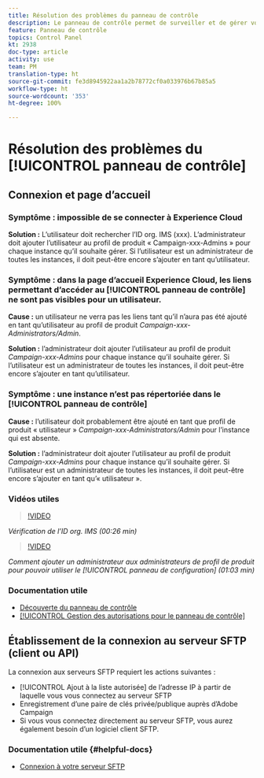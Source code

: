 ```yaml
---
title: Résolution des problèmes du panneau de contrôle
description: Le panneau de contrôle permet de surveiller et de gérer votre capacité de stockage SFTP par instance et d’ajouter des adresses IP aux listes autorisées.
feature: Panneau de contrôle
topics: Control Panel
kt: 2938
doc-type: article
activity: use
team: PM
translation-type: ht
source-git-commit: fe3d8945922aa1a2b78772cf0a033976b67b85a5
workflow-type: ht
source-wordcount: '353'
ht-degree: 100%

---
```



# Résolution des problèmes du [!UICONTROL panneau de contrôle]

## Connexion et page d’accueil

### Symptôme : impossible de se connecter à Experience Cloud

**Solution :**
L’utilisateur doit rechercher l’ID org. IMS (xxx). L’administrateur doit ajouter l’utilisateur au profil de produit « Campaign-xxx-Admins » pour chaque instance qu’il souhaite gérer. Si l’utilisateur est un administrateur de toutes les instances, il doit peut-être encore s’ajouter en tant qu’utilisateur.

### Symptôme : dans la page d’accueil Experience Cloud, les liens permettant d’accéder au [!UICONTROL panneau de contrôle] ne sont pas visibles pour un utilisateur.

**Cause :**
un utilisateur ne verra pas les liens tant qu’il n’aura pas été ajouté en tant qu’utilisateur au profil de produit _Campaign-xxx-Administrators/Admin_.

**Solution :**
l’administrateur doit ajouter l’utilisateur au profil de produit _Campaign-xxx-Admins_ pour chaque instance qu’il souhaite gérer. Si l’utilisateur est un administrateur de toutes les instances, il doit peut-être encore s’ajouter en tant qu’utilisateur.

### Symptôme : une instance n’est pas répertoriée dans le [!UICONTROL panneau de contrôle]

**Cause :**
l’utilisateur doit probablement être ajouté en tant que profil de produit « utilisateur » _Campaign-xxx-Administrators/Admin_ pour l’instance qui est absente.

**Solution :**
l’administrateur doit ajouter l’utilisateur au profil de produit _Campaign-xxx-Admins_ pour chaque instance qu’il souhaite gérer. Si l’utilisateur est un administrateur de toutes les instances, il doit peut-être encore s’ajouter en tant qu’« utilisateur ».

### Vidéos utiles

>[!VIDEO](https://video.tv.adobe.com/v/27183?quality=12)

*Vérification de l’ID org. IMS (00:26 min)*

>[!VIDEO](https://video.tv.adobe.com/v/27147?quality=12)

*Comment ajouter un administrateur aux administrateurs de profil de produit pour pouvoir utiliser le [!UICONTROL panneau de configuration] (01:03 min)*

### Documentation utile

* [Découverte du panneau de contrôle](https://helpx.adobe.com/fr/campaign/kb/control-panel-overview.html)
* [[!UICONTROL Gestion des autorisations pour le panneau de contrôle]](https://helpx.adobe.com/fr/campaign/kb/control-panel-access.html)

## Établissement de la connexion au serveur SFTP (client ou API)

La connexion aux serveurs SFTP requiert les actions suivantes :

* [!UICONTROL Ajout à la liste autorisée] de l’adresse IP à partir de laquelle vous vous connectez au serveur SFTP
* Enregistrement d’une paire de clés privée/publique auprès d’Adobe Campaign
* Si vous vous connectez directement au serveur SFTP, vous aurez également besoin d’un logiciel client SFTP.

### Documentation utile  {#helpful-docs}

* [Connexion à votre serveur SFTP](https://helpx.adobe.com/fr/campaign/kb/control-panel-sftp.html#LoggingintoyourSFTPserver)

